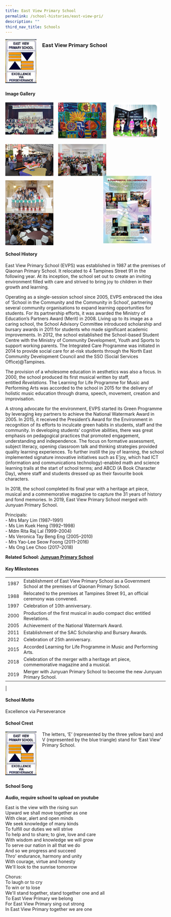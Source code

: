 ```yaml
---
title: East View Primary School
permalink: /school-histories/east-view-pri/
description: ""
third_nav_title: Schools
---
```

<img src="/images/eastviewpri1.jpg" style="width:20%;margin-right:15px;" align = "left">

### **East View Primary School**

<br clear="left">

#### **Image Gallery**

<p><a href="https://staging.d1yxymztqoj7qn.amplifyapp.com/images/eastviewpri2.jpg">  
<img src="/images/eastviewpri2.jpg" style="width:30%;margin-right:15px;" align = "left">
</a></p>

<p><a href="https://staging.d1yxymztqoj7qn.amplifyapp.com/images/eastviewpri3.jpg">  
<img src="/images/eastviewpri3.jpg" style="width:30%;margin-right:15px;" align = "left">
</a></p>

<p><a href="https://staging.d1yxymztqoj7qn.amplifyapp.com/images/eastviewpri4.jpg">  
<img src="/images/eastviewpri4.jpg" style="width:30%;margin-right:15px;" align = "left">
</a></p>

<br clear="left">

<p><a href="https://staging.d1yxymztqoj7qn.amplifyapp.com/images/eastviewpri5.jpg">  
<img src="/images/eastviewpri5.jpg" style="width:30%;margin-right:15px;" align = "left">
</a></p>

<p><a href="https://staging.d1yxymztqoj7qn.amplifyapp.com/images/eastviewpri8.jpg">  
<img src="/images/eastviewpri8.jpg" style="width:30%;margin-right:15px;" align = "left">
</a></p>

<p><a href="https://staging.d1yxymztqoj7qn.amplifyapp.com/images/eastviewpri6.jpg">  
<img src="/images/eastviewpri6.jpg" style="width:30%;margin-right:45px;" align = "right">
</a></p>

<br clear="left">

<p><a href="https://staging.d1yxymztqoj7qn.amplifyapp.com/images/eastviewpri7.jpg">  
<img src="/images/eastviewpri7.jpg" style="width:30%;margin-right:15px;" align = "left">
</a></p>

<p><a href="https://staging.d1yxymztqoj7qn.amplifyapp.com/images/eastviewpri9.jpg">  
<img src="/images/eastviewpri9.jpg" style="width:30%;margin-right:15px;" align = "left">
</a></p>

<br clear="left">

#### **School History**
East View Primary School (EVPS) was established in 1987 at the premises of Qiaonan Primary School. It relocated to 4 Tampines Street 91 in the following year. At its inception, the school set out to create an inviting environment filled with care and strived to bring joy to children in their growth and learning. 

Operating as a single-session school since 2005, EVPS embraced the idea of ‘School in the Community and the Community in School’, partnering several community organisations to expand learning opportunities for students. For its partnership efforts, it was awarded the Ministry of Education’s Partners Award (Merit) in 2008. Living up to its image as a caring school, the School Advisory Committee introduced scholarship and bursary awards in 2011 for students who made significant academic improvements. In 2012, the school established the School-based Student Centre with the Ministry of Community Development, Youth and Sports to support working parents. The Integrated Care Programme was initiated in 2014 to provide social care for at-risk students through the North East Community Development Council and the SSO (Social Services Office)@Tampines. 

The provision of a wholesome education in aesthetics was also a focus. In 2000, the school produced its first musical written by staff, entitled _Revelations._ The Learning for Life Programme for Music and Performing Arts was accorded to the school in 2015 for the delivery of holistic music education through drama, speech, movement, creation and improvisation.

A strong advocate for the environment, EVPS started its Green Programme by leveraging key partners to achieve the National Watermark Award in 2005. In 2015, it received the President’s Award for the Environment in recognition of its efforts to inculcate green habits in students, staff and the community. In developing students’ cognitive abilities, there was great emphasis on pedagogical practices that promoted engagement, understanding and independence. The focus on formative assessment, subject literacy, opening classroom talk and thinking strategies provided quality learning experiences. To further instill the joy of learning, the school implemented signature innovative initiatives such as E’joy, which had ICT (information and communications technology)-enabled math and science learning trails at the start of school terms; and ABCD (A Book Character Day), where staff and students dressed up as their favourite book characters.

In 2018, the school completed its final year with a heritage art piece, musical and a commemorative magazine to capture the 31 years of history and fond memories. In 2019, East View Primary School merged with Junyuan Primary School.

Principals:<br>
\- Mrs Mary Lim (1987–1991)<br>
\- Ms Lim Kuek Heng (1992–1998)<br>
\- Mdm Rita Raj Lal (1999–2004)<br>
\- Ms Veronica Tay Beng Eng (2005–2010)<br>
\- Mrs Yao-Lee Seow Foong (2011–2016)<br>
\- Ms Ong Lee Choo (2017–2018)

**Related School: [Junyuan Primary School](https://staging.d1yxymztqoj7qn.amplifyapp.com/school-histories/junyuan-pri/)**

#### **Key Milestones**

|  |  |
|:---:|---|
| 1987 | Establishment of East View Primary School as a Government School at the premises of Qiaonan Primary School. |
| 1988 | Relocated to the premises at Tampines Street 91, an official ceremony was convened. |
| 1997 | Celebration of 10th anniversary. |
| 2000 | Production of the first musical in audio compact disc entitled Revelations. |
| 2005 | Achievement of the National Watermark Award. |
| 2011 | Establishment of the SAC Scholarship and Bursary Awards. |
| 2012 | Celebration of 25th anniversary. |
| 2015 | Accorded Learning for Life Programme in Music and Performing Arts. |
| 2018 | Celebration of the merger with a heritage art piece, commemorative magazine and a musical. |
| 2019 | Merger with Junyuan Primary School to become the new Junyuan Primary School. |
|

#### **School Motto**
Excellence via Perseverance

#### **School Crest**
<img src="/images/eastviewpri1.jpg" style="width:20%;margin-right:15px;" align = "left">

The letters, ‘E’ (represented by the three yellow bars) and V (represented by the blue triangle) stand for ‘East View’ Primary School.

<br clear="left">

#### **School Song**
**Audio, require school to upload on youtube**

East is the view with the rising sun<br>
Upward we shall move together as one<br>
With clear, alert and open minds<br>
We seek knowledge of many kinds<br>
To fulfill our duties we will strive<br>
To help and to share; to give, love and care<br>
With wisdom and knowledge we will grow<br>
To serve our nation in all that we do<br>
And so we progress and succeed<br>
Thro' endurance, harmony and unity<br>
With courage, virtue and honesty<br>
We'll look to the sunrise tomorrow

Chorus:<br>
To laugh or to cry<br>
To win or to lose<br>
We'll stand together, stand together one and all<br>
To East View Primary we belong<br>
For East View Primary sing out strong<br>
In East View Primary together we are one